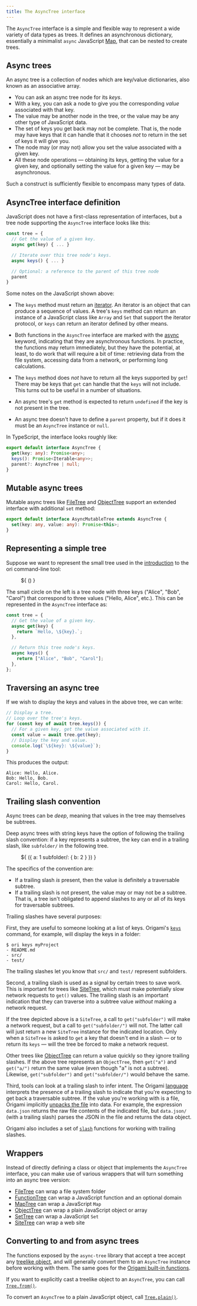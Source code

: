```yaml
---
title: The AsyncTree interface
---
```


The `AsyncTree` interface is a simple and flexible way to represent a wide variety of data types as trees. It defines an asynchronous dictionary, essentially a minimalist `async` JavaScript [Map](https://developer.mozilla.org/en-US/docs/Web/JavaScript/Reference/Global_Objects/Map), that can be nested to create trees.

## Async trees

An async tree is a collection of nodes which are key/value dictionaries, also known as an associative array.

- You can ask an async tree node for its _keys_.
- With a key, you can ask a node to give you the corresponding _value_ associated with that key.
- The value may be another node in the tree, or the value may be any other type of JavaScript data.
- The set of keys you get back may not be complete. That is, the node may have keys that it can handle that it chooses _not_ to return in the set of keys it will give you.
- The node may (or may not) allow you set the value associated with a given key.
- All these node operations — obtaining its keys, getting the value for a given key, and optionally setting the value for a given key — may be asynchronous.

Such a construct is sufficiently flexible to encompass many types of data.

## AsyncTree interface definition

JavaScript does not have a first-class representation of interfaces, but a tree node supporting the `AsyncTree` interface looks like this:

```js
const tree = {
  // Get the value of a given key.
  async get(key) { ... }

  // Iterate over this tree node's keys.
  async keys() { ... }

  // Optional: a reference to the parent of this tree node
  parent
}
```

Some notes on the JavaScript shown above:

- The `keys` method must return an [iterator](https://developer.mozilla.org/en-US/docs/Web/JavaScript/Reference/Iteration_protocols#the_iterator_protocol). An iterator is an object that can produce a sequence of values. A tree's `keys` method can return an instance of a JavaScript class like `Array` and `Set` that support the iterator protocol, or `keys` can return an iterator defined by other means.

- Both functions in the `AsyncTree` interface are marked with the [async](https://developer.mozilla.org/en-US/docs/Web/JavaScript/Reference/Statements/async_function) keyword, indicating that they are asynchronous functions. In practice, the functions may return immediately, but they have the potential, at least, to do work that will require a bit of time: retrieving data from the file system, accessing data from a network, or performing long calculations.

- The `keys` method does _not_ have to return all the keys supported by `get`! There may be keys that `get` can handle that the `keys` will not include. This turns out to be useful in a number of situations.

- An async tree's `get` method is expected to return `undefined` if the key is not present in the tree.

- An async tree doesn't have to define a `parent` property, but if it does it must be an `AsyncTree` instance or `null`.

In TypeScript, the interface looks roughly like:

```ts
export default interface AsyncTree {
  get(key: any): Promise<any>;
  keys(): Promise<Iterable<any>>;
  parent?: AsyncTree | null;
}
```

## Mutable async trees

Mutable async trees like [FileTree](FileTree.html) and [ObjectTree](ObjectTree.html) support an extended interface with additional `set` method:

```ts
export default interface AsyncMutableTree extends AsyncTree {
  set(key: any, value: any): Promise<this>;
}
```

## Representing a simple tree

Suppose we want to represent the small tree used in the [introduction](/cli/) to the ori command-line tool:

<figure>
${ <svg.js>(<samples.jse/cli/greetings.yaml>) }
</figure>

The small circle on the left is a tree node with three keys ("Alice", "Bob", "Carol") that correspond to three values ("Hello, Alice", etc.). This can be represented in the `AsyncTree` interface as:

```js
const tree = {
  // Get the value of a given key.
  async get(key) {
    return `Hello, \${key}.`;
  },

  // Return this tree node's keys.
  async keys() {
    return ["Alice", "Bob", "Carol"];
  },
};
```

## Traversing an async tree

If we wish to display the keys and values in the above tree, we can write:

```js
// Display a tree.
// Loop over the tree's keys.
for (const key of await tree.keys()) {
  // For a given key, get the value associated with it.
  const value = await tree.get(key);
  // Display the key and value.
  console.log(`\${key}: \${value}`);
}
```

This produces the output:

```console
Alice: Hello, Alice.
Bob: Hello, Bob.
Carol: Hello, Carol.
```

## Trailing slash convention

Async trees can be _deep_, meaning that values in the tree may themselves be subtrees.

Deep async trees with string keys have the option of following the trailing slash convention: if a key represents a subtree, the key can end in a trailing slash, like `subfolder/` in the following tree.

<figure>
${ <svg.js>({
a: 1
subfolder/: { b: 2 }
}) }
</figure>

The specifics of the convention are:

- If a trailing slash _is_ present, then the value is definitely a traversable subtree.
- If a trailing slash is not present, the value may or may not be a subtree. That is, a tree isn't obligated to append slashes to any or all of its keys for traversable subtrees.

Trailing slashes have several purposes:

First, they are useful to someone looking at a list of keys. Origami's [`keys`](/builtins/tree/keys.html) command, for example, will display the keys in a folder:

```console
$ ori keys myProject
- README.md
- src/
- test/
```

The trailing slashes let you know that `src/` and `test/` represent subfolders.

Second, a trailing slash is used as a signal by certain trees to save work. This is important for trees like [SiteTree](SiteTree.html), which must make potentially slow network requests to `get()` values. The trailing slash is an important indication that they can traverse into a subtree value _without_ making a network request.

If the tree depicted above is a `SiteTree`, a call to `get("subfolder")` will make a network request, but a call to `get("subfolder/")` will not. The latter call will just return a new `SiteTree` instance for the indicated location. Only when a `SiteTree` is asked to `get` a key that doesn't end in a slash — or to return its `keys` — will the tree be forced to make a network request.

Other trees like [ObjectTree](ObjectTree.html) can return a value quickly so they ignore trailing slashes. If the above tree represents an `ObjectTree`, then `get("a")` and `get("a/")` return the same value (even though "a" is not a subtree). Likewise, `get("subfolder")` and `get("subfolder/")` would behave the same.

Third, tools can look at a trailing slash to infer intent. The Origami [language](/language) interprets the presence of a trailing slash to indicate that you're expecting to get back a traversable subtree. If the value you're working with is a file, Origami implicitly [unpacks the file](/language/fileTypes.html#unpacking-files) into data. For example, the expression `data.json` returns the raw file contents of the indicated file, but `data.json/` (with a trailing slash) parses the JSON in the file and returns the data object.

Origami also includes a set of [`slash`](/builtins/origami/slash.html) functions for working with trailing slashes.

## Wrappers

Instead of directly defining a class or object that implements the `AsyncTree` interface, you can make use of various wrappers that will turn something into an async tree version:

- [FileTree](FileTree.html) can wrap a file system folder
- [FunctionTree](FunctionTree.html) can wrap a JavaScript function and an optional domain
- [MapTree](MapTree.html) can wrap a JavaScript `Map`
- [ObjectTree](ObjectTree.html) can wrap a plain JavaScript object or array
- [SetTree](SetTree.html) can wrap a JavaScript `Set`
- [SiteTree](SiteTree.html) can wrap a web site

## Converting to and from async trees

The functions exposed by the `async-tree` library that accept a tree accept any [treelike object](treelike.html), and will generally convert them to an `AsyncTree` instance before working with them. The same goes for the [Origami built-in functions](/builtins).

If you want to explicitly cast a treelike object to an `AsyncTree`, you can call [`Tree.from()`](Tree.html#from).

To convert an `AsyncTree` to a plain JavaScript object, call [`Tree.plain()`](Tree.html#plain).
